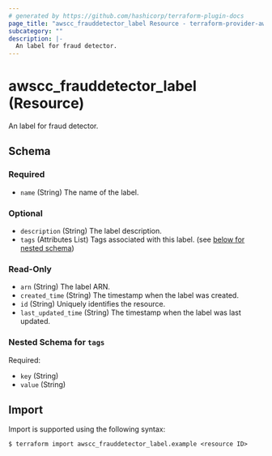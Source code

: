 ```yaml
---
# generated by https://github.com/hashicorp/terraform-plugin-docs
page_title: "awscc_frauddetector_label Resource - terraform-provider-awscc"
subcategory: ""
description: |-
  An label for fraud detector.
---
```


# awscc_frauddetector_label (Resource)

An label for fraud detector.



<!-- schema generated by tfplugindocs -->
## Schema

### Required

- `name` (String) The name of the label.

### Optional

- `description` (String) The label description.
- `tags` (Attributes List) Tags associated with this label. (see [below for nested schema](#nestedatt--tags))

### Read-Only

- `arn` (String) The label ARN.
- `created_time` (String) The timestamp when the label was created.
- `id` (String) Uniquely identifies the resource.
- `last_updated_time` (String) The timestamp when the label was last updated.

<a id="nestedatt--tags"></a>
### Nested Schema for `tags`

Required:

- `key` (String)
- `value` (String)

## Import

Import is supported using the following syntax:

```shell
$ terraform import awscc_frauddetector_label.example <resource ID>
```
